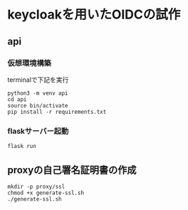 # keycloakを用いたOIDCの試作

## api
### 仮想環境構築
terminalで下記を実行

    python3 -m venv api
    cd api
    source bin/activate
    pip install -r requirements.txt

### flaskサーバー起動

    flask run

## proxyの自己署名証明書の作成

    mkdir -p proxy/ssl
    chmod +x generate-ssl.sh
    ./generate-ssl.sh